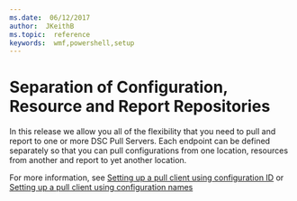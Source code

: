 ```yaml
---
ms.date:  06/12/2017
author:  JKeithB
ms.topic:  reference
keywords:  wmf,powershell,setup
---
```


# Separation of Configuration, Resource and Report Repositories

In this release we allow you all of the flexibility that you need to pull and report to one or more DSC Pull Servers. Each endpoint can be defined separately so that you can pull
configurations from one location, resources from another and report to yet another location.

For more information, see [Setting up a pull client using configuration ID](https://msdn.microsoft.com/powershell/dsc/pullclientconfigid) or
[Setting up a pull client using configuration names](https://msdn.microsoft.com/powershell/dsc/pullclientconfignames)